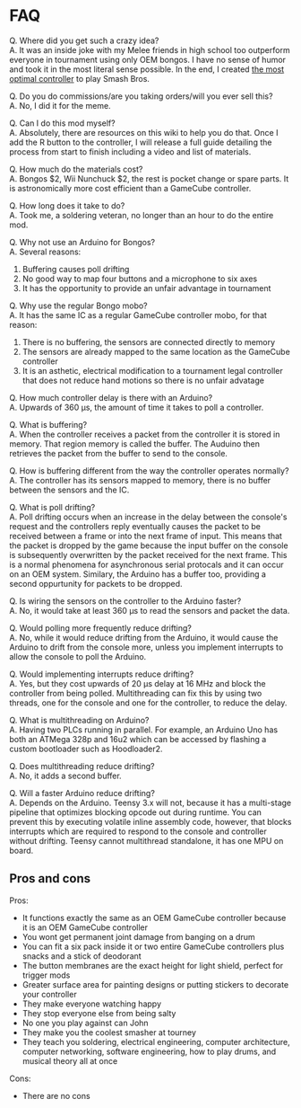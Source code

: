 # FAQ

Q. Where did you get such a crazy idea?  
A. It was an inside joke with my Melee friends in high school too outperform everyone in tournament using only OEM bongos. I have no sense of humor and took it in the most literal sense possible. In the end, I created [the most optimal controller](#pros-and-cons) to play Smash Bros.  

Q. Do you do commissions/are you taking orders/will you ever sell this?  
A. No, I did it for the meme.  

Q. Can I do this mod myself?  
A. Absolutely, there are resources on this wiki to help you do that. Once I add the R button to the controller, I will release a full guide detailing the process from start to finish including a video and list of materials.  

Q. How much do the materials cost?  
A. Bongos $2, Wii Nunchuck $2, the rest is pocket change or spare parts. It is astronomically more cost efficient than a GameCube controller.  

Q. How long does it take to do?  
A. Took me, a soldering veteran, no longer than an hour to do the entire mod.  

Q. Why not use an Arduino for Bongos?  
A. Several reasons:

1. Buffering causes poll drifting
2. No good way to map four buttons and a microphone to six axes
3. It has the opportunity to provide an unfair advantage in tournament

Q. Why use the regular Bongo mobo?  
A. It has the same IC as a regular GameCube controller mobo, for that reason:

1. There is no buffering, the sensors are connected directly to memory
2. The sensors are already mapped to the same location as the GameCube controller
3. It is an asthetic, electrical modification to a tournament legal controller that does not reduce hand motions so there is no unfair advatage

Q. How much controller delay is there with an Arduino?  
A. Upwards of 360 µs, the amount of time it takes to poll a controller.  

Q. What is buffering?  
A. When the controller receives a packet from the controller it is stored in memory. That region memory is called the buffer. The Auduino then retrieves the packet from the buffer to send to the console.  

Q. How is buffering different from the way the controller operates normally?  
A. The controller has its sensors mapped to memory, there is no buffer between the sensors and the IC.  

Q. What is poll drifting?  
A. Poll drifting occurs when an increase in the delay between the console's request and the controllers reply eventually causes the packet to be received between a frame or into the next frame of input. This means that the packet is dropped by the game because the input buffer on the console is subsequently overwritten by the packet received for the next frame. This is a normal phenomena for asynchronous serial protocals and it can occur on an OEM system. Similary, the Arduino has a buffer too, providing a second oppurtunity for packets to be dropped.  

Q. Is wiring the sensors on the controller to the Arduino faster?  
A. No, it would take at least 360 µs to read the sensors and packet the data.  

Q. Would polling more frequently reduce drifting?  
A. No, while it would reduce drifting from the Arduino, it would cause the Arduino to drift from the console more, unless you implement interrupts to allow the console to poll the Arduino.  

Q. Would implementing interrupts reduce drifting?  
A. Yes, but they cost upwards of 20 µs delay at 16 MHz and block the controller from being polled. Multithreading can fix this by using two threads, one for the console and one for the controller, to reduce the delay.  

Q. What is multithreading on Arduino?  
A. Having two PLCs running in parallel. For example, an Arduino Uno has both an ATMega 328p and 16u2 which can be accessed by flashing a custom bootloader such as Hoodloader2.  

Q. Does multithreading reduce drifting?  
A. No, it adds a second buffer.  

Q. Will a faster Arduino reduce drifting?  
A. Depends on the Arduino. Teensy 3.x will not, because it has a multi-stage pipeline that optimizes blocking opcode out during runtime. You can prevent this by executing volatile inline assembly code, however, that blocks interrupts which are required to respond to the console and controller without drifting. Teensy cannot multithread standalone, it has one MPU on board.  

## Pros and cons

Pros:

- It functions exactly the same as an OEM GameCube controller because it is an OEM GameCube controller
- You wont get permanent joint damage from banging on a drum
- You can fit a six pack inside it or two entire GameCube controllers plus snacks and a stick of deodorant
- The button membranes are the exact height for light shield, perfect for trigger mods
- Greater surface area for painting designs or putting stickers to decorate your controller
- They make everyone watching happy
- They stop everyone else from being salty
- No one you play against can John
- They make you the coolest smasher at tourney
- They teach you soldering, electrical engineering, computer architecture, computer networking, software engineering, how to play drums, and musical theory all at once

Cons:

- There are no cons
